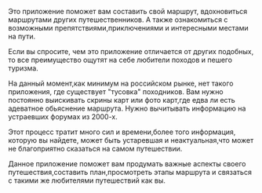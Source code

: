 Это приложение поможет вам составить свой маршрут, вдохновиться маршрутами других путешественников. А также ознакомиться с возможными препятствиями,приключениями и интересными местами на пути.

Если вы спросите, чем это приложение отличается от других подобных, то все преимущество ощутят на себе любители походов и пешего туризма.

На данный момент,как минимум на российском рынке, нет такого приложения, где существует "тусовка" походников. Вам нужно постоянно выискивать скрины карт или фото карт,где едва ли есть адеватное обьяснение маршрута. Нужно вычитывать информацию на устраевших форумах из 2000-х.

Этот процесс тратит много сил и времени,более того информация, которую вы найдете, может быть устаревшая и неактуальная,что может не благоприятно сказаться на самом путешествии.

Данное приложение поможет вам продумать важные аспекты своего путешествия,составить план,просмотреть этапы маршрута и связаться с такими же любителями путешествий как вы.

